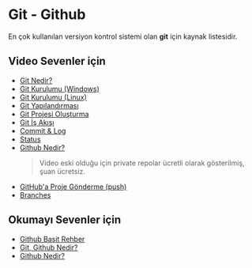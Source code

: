 # Git - Github 

En çok kullanılan versiyon kontrol sistemi olan **git**  için kaynak listesidir.

## Video Sevenler için
 - [Git Nedir?](https://www.youtube.com/watch?v=rWG70T7fePg)
 - [Git Kurulumu (Windows)](https://www.youtube.com/watch?v=ySnFl7AdFIc)
 - [Git Kurulumu (Linux)](https://www.youtube.com/watch?v=zL67ZDXJEZI)
 - [Git Yapılandırması](https://www.youtube.com/watch?v=2edt3CUrtgM)
 - [Git Projesi Oluşturma](https://www.youtube.com/watch?v=wl7zxkd80X4)
 - [Git İş Akışı](https://www.youtube.com/watch?v=qRde2PQ7IYg)
 - [Commit & Log](https://www.youtube.com/watch?v=NvwFlQuNGfA)
 - [Status](https://www.youtube.com/watch?v=Wzf_u1ZKBHg)
 - [Github Nedir?](https://www.youtube.com/watch?v=LIG-OsGysWM)
	> Video eski olduğu için private repolar ücretli olarak gösterilmiş, şuan ücretsiz.
 - [GitHub'a Proje Gönderme (push)](https://www.youtube.com/watch?v=c7sfmXsVSRM)
 - [Branches](https://www.youtube.com/watch?v=PBc207139yg)

## Okumayı Sevenler için 

 - [Github Basit Rehber](https://rogerdudler.github.io/git-guide/index.tr.html)
 - [Git, Github Nedir?](https://medium.com/@halilozel1903/git-github-ve-gitlab-nedir-e51a87e8e4e7)
 - [Github Nedir?](https://medium.com/gokhanyavas/github-nedir-nas%C4%B1l-kullan%C4%B1l%C4%B1r-4f79a8f6e053)

